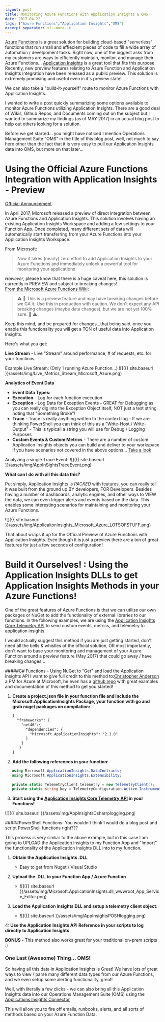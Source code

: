 ```yaml
---
layout: post
title: Monitoring Azure Functions with Application Insights & OMS
date: 2017-04-22
tags: ["Azure Functions","Application Insights","OMS"]
excerpt_separator: <!--more-->
---
```

  

[Azure Functions](https://azure.microsoft.com/en-us/services/functions/) is a great solution for building cloud-based "serverless" functions that run small and effiecient pieces of code to fill a wide array of automation / develpoment tasks. Right now, one of the biggest asks from my customers are ways to efficiently maintain, monitor, and manage their Azure Functions... [Application Insights](https://azure.microsoft.com/en-us/services/application-insights/) is a great tool that fits this purpose. Recently, new preview features relating to Azure Function and Application Insights Integration have been released as a public preview. This solution is extremely promising and useful even in it's preview state! 

We can also take a "build-it-yourself" route to monitor Azure Functions with Application Insights.

I wanted to write a post quickly summarizing some options available to monitor Azure Functions utilizing Application Insights. There are a good deal of Wikis, Github Repos, and Documents coming out on the subject but I wanted to summarize my findings (as of MAY 2017) in an actual blog post to help out others looking for a solution.

Before we get started... you might have noticed I mention Operations Management Suite "OMS" in the title of this blog post, well, not much to say here other than the fact that it is very easy to pull our Application Insights data into OMS, but more on that later...


<!--more-->


# Using the Official Azure Functions Integration with Application Insights - Preview ## 
[Official Announcement](https://blogs.msdn.microsoft.com/appserviceteam/2017/04/06/azure-functions-application-insights/)

In April 2017, Microsoft released a preview of direct integration between Azure Functions and Application Insights. This solution involves having an existing Application Insights Workspace and adding a few settings to your Function App. Once completed, many different sets of data will automatically start transferring from your Azure Functions into your Application Insights Workspace.

From Microsoft:  
> Now it takes (nearly) zero effort to add Application Insights to your Azure Functions and immediately unlock a powerful tool for monitoring your applications

*However*, please know that there is a huge caveat here, this solution is currently in PREVIEW and subject to breaking changes!  
[From the Microsoft Azure Functions Wiki](https://github.com/Azure/Azure-Functions/wiki/App-Insights-(Preview))**:**

>⚠️ 🚧 This is a preview feature and may have breaking changes before we GA it. Use this in production with caution. We don't expect any API breaking changes (maybe data changes), but we are not yet 100% sure. 🚧 ⚠️

Keep this mind, and be prepared for changes...that being said, once you enable this functionality you will get a TON of useful data into Application Insights.

Here's what you get:

**Live Stream** - Live "Stream" around performance, # of requests, etc. for your functions 

   Example Live Stream: (Only 1 running Azure Function...)
   ![]({{ site.baseurl }}/assets/img/Live_Metrics_Stream_Microsoft_Azure.png)

**Analytics of Event Data**
   - **Event Data Types:**
   - **Execution** - Log for each function execution
   - **Exception** - Log Data for Exception Events - GREAT for Debugging as you can really dig into the Exception Object itself, NOT just a text string noting that "Something Broke"!
   - **Trace** - Trace is really anything written to the context.log - If we are thinking PowerShell you can think of this as a "Write-Host / Write-Output" - This is typicall a string you will use for Debug / Logging Purposes 
   - **Custom Events & Custom Metrics** - There are a number of custom Application Insights objects you can build and deliver to your workspace if you have scenarios not covered in the above options... [Take a look](https://social.technet.microsoft.com/wiki/contents/articles/31192.custom-telemetry-events-with-trackevent-in-microsoft-application-insights.aspx)
   
   Analyzing a single Trace Event:
   ![]({{ site.baseurl }}/assets/img/AppInSightsTraceEvent.png)  
   
     
     
   
 **What can I do with all this data this?** 
 
Put simply, Application Insights is *PACKED* with features, you can really tell it was built from the ground up BY developers, FOR Developers. Besides having a number of dashboards, analytic engines, and other ways to VIEW the data, we can even trigger alerts and events based on the data. This enables some interesting scenarios for maintaining and monitoring your Azure Functions. 

![]({{ site.baseurl }}/assets/img/ApplicaitonInsights_Microsoft_Azure_LOTSOFSTUFF.png)

That about wraps it up for the Official Preview of Azure Functions with Application Insights. Even though it is just a preview there are a ton of great features for just a few seconds of configuration!  




# Build it Ourselves! : Using the Application Insights DLLs to get Application Insights Methods in your Azure Functions! #

One of the great features of Azure Functions is that we can utilize our own packages or NuGet to add the functionality of external libraries to our functions. In the following examples, we are using the [Application Insights Core Telemetry API](https://docs.microsoft.com/en-us/azure/application-insights/app-insights-api-custom-events-metrics) to send custom events, metrics, and telemetry to application insights.
 
I would actually suggest this method if you are just getting started, don't need all the bells & whistles of the official solution, OR most importantly, don't want to base your monitoring and management of your Azure Function around a preview feature (May 2017) that could go away / have breaking changes...


#####C# Functions - Using NuGet to "Get" and load the Application Insights API
I want to give full credit to this method to:[Christopher Anderson](https://github.com/christopheranderson) a PM for Azure at Microsoft, he even has a [github repo](https://github.com/christopheranderson/azure-functions-app-insights-sample) with great examples and documentation of this method to get you started!


1. **Create a project.json file in your function file and include the Microsoft.ApplicationInsights Package, your function with go and grab nuget packages on compilation:**
    ```xml
    {
      "frameworks": {
        "net46":{
          "dependencies": {
            "Microsoft.ApplicationInsights": "2.1.0"
          }
        }
       }
    }  
    ```  
2. **Add the following references in your function:**
 ```cs
    using Microsoft.ApplicationInsights.DataContracts;
    using Microsoft.ApplicationInsights.Extensibility;
   
    private static TelemetryClient telemetry = new TelemetryClient();
    private static string key = TelemetryConfiguration.Active.InstrumentationKey = System.Environment.GetEnvironmentVariable("%YOUR_FUNCTION_APP_VARIABLE_CONTAINING_YOUR_APP_INSIGHTS_KEY%", EnvironmentVariableTarget.Process);
   ```
3. **Start using the [Application Insights Core Telemetry API](https://docs.microsoft.com/en-us/azure/application-insights/app-insights-api-custom-events-metrics) in your Functions!**      
    
  ![]({{ site.baseurl }}/assets/img/AppInsightsCsharrplogging.png)
  
  
  
  

#####PowerShell Functions:
You wouldn't think I would do a blog post and script PowerShell functions right???

This process is very simliar to the above example, but in this case I am going to UPLOAD the Application Insights to my Function App and "Import" the functionality of the Application Insights DLL into to my function.

1. **Obtain the Application Insights .DLL**
    - Easy to get from Nuget / Visual Studio  

2. **Upload the .DLL to your Function App / Azure Function**
    -  ![]({{ site.baseurl }}/assets/img/Microsoft.ApplicationInsights.dll_wwwroot_App_Service_Editor.png)

3. **Load the Application Insights DLL and setup a telemetry client object:**
    -  ![]({{ site.baseurl }}/assets/img/AppInsightsPOSHlogging.png)    

4: **Use the Application Insights API Reference in your scripts to log directly to Application Insights**

**BONUS** - This method also works great for your traditional on-prem scripts :) 



### One Last (Awesome) Thing... OMS! 
So having all this data in Application Insights is Great! We have lots of great ways to view / parse many different data types from our Azure Functions, and we even setup some alerting functionality, great! 

Well, with literally a few clicks - we can also bring all this Application Insights data into our Operations Management Suite (OMS) using the [Applications Insights Connector](https://blogs.technet.microsoft.com/msoms/2016/09/26/application-insights-connector-in-oms/) 

This will allow you to fire off emails, runbooks, alerts, and all sorts of methods based on your Azure Function Data. 
 

